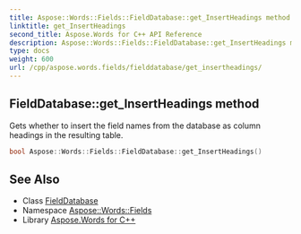 ```yaml
---
title: Aspose::Words::Fields::FieldDatabase::get_InsertHeadings method
linktitle: get_InsertHeadings
second_title: Aspose.Words for C++ API Reference
description: Aspose::Words::Fields::FieldDatabase::get_InsertHeadings method. Gets whether to insert the field names from the database as column headings in the resulting table in C++.
type: docs
weight: 600
url: /cpp/aspose.words.fields/fielddatabase/get_insertheadings/
---
```

## FieldDatabase::get_InsertHeadings method


Gets whether to insert the field names from the database as column headings in the resulting table.

```cpp
bool Aspose::Words::Fields::FieldDatabase::get_InsertHeadings()
```

## See Also

* Class [FieldDatabase](../)
* Namespace [Aspose::Words::Fields](../../)
* Library [Aspose.Words for C++](../../../)
